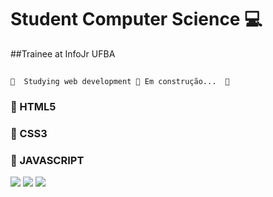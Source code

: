 # Student Computer Science &#128187;
##Trainee at InfoJr UFBA



## <h4 align="center"> 
	🚧  Studying web development 🚀 Em construção...  🚧
</h4>

### 🚀 HTML5

### 🚀 CSS3

### 🚀 JAVASCRIPT



[<img src="https://img.shields.io/badge/linkedin-%230077B5.svg?&style=for-the-badge&logo=linkedin&logoColor=white" />](https://www.linkedin.com/in/bruno-de-lucas-s-b8b246a1/) [<img src = "https://img.shields.io/badge/facebook-%231877F2.svg?&style=for-the-badge&logo=facebook&logoColor=white">](https://www.facebook.com/delucasB/) [<img src="https://img.shields.io/badge/WhatsApp-25D366?style=for-the-badge&logo=whatsapp&logoColor=white"/>](https://wa.me/5571981703123?text=Ol%C3%A1,%20vim%20pelo%20Github)

